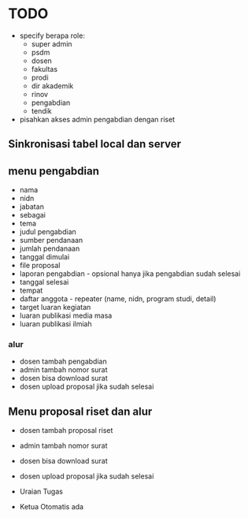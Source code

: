# TODO

-   specify berapa role:
    -   super admin
    -   psdm
    -   dosen
    -   fakultas
    -   prodi
    -   dir akademik
    -   rinov
    -   pengabdian
    -   tendik
-   pisahkan akses admin pengabdian dengan riset

## Sinkronisasi tabel local dan server

## menu pengabdian

-   nama
-   nidn
-   jabatan
-   sebagai
-   tema
-   judul pengabdian
-   sumber pendanaan
-   jumlah pendanaan
-   tanggal dimulai
-   file proposal
-   laporan pengabdian - opsional hanya jika pengabdian sudah selesai
-   tanggal selesai
-   tempat
-   daftar anggota - repeater (name, nidn, program studi, detail)
-   target luaran kegiatan
-   luaran publikasi media masa
-   luaran publikasi ilmiah

### alur

-   dosen tambah pengabdian
-   admin tambah nomor surat
-   dosen bisa download surat
-   dosen upload proposal jika sudah selesai

## Menu proposal riset dan alur

-   dosen tambah proposal riset
-   admin tambah nomor surat
-   dosen bisa download surat
-   dosen upload proposal jika sudah selesai

-   Uraian Tugas
-   Ketua Otomatis ada

